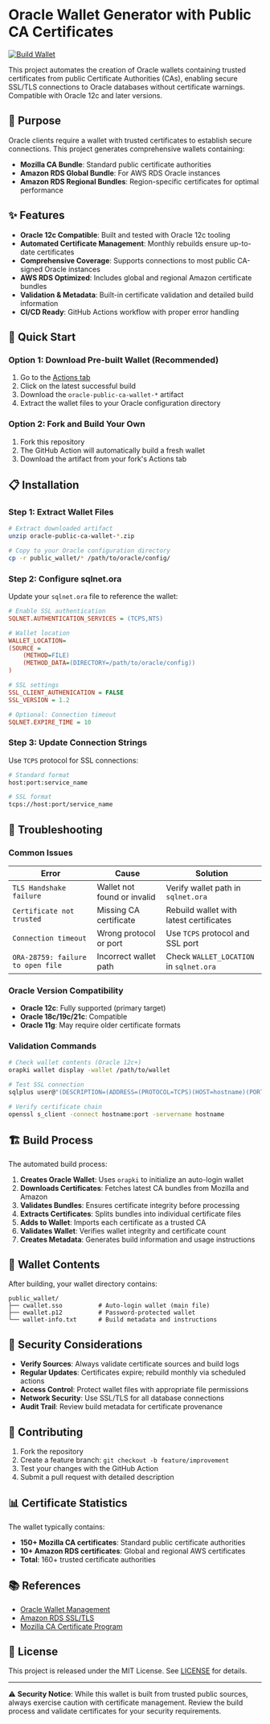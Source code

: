 # Oracle Wallet Generator with Public CA Certificates

[![Build Wallet](https://github.com/sdweis97/public-ca-oracle-wallet/actions/workflows/build.yml/badge.svg)](https://github.com/sdweis97/public-ca-oracle-wallet/actions/workflows/build.yml)

This project automates the creation of Oracle wallets containing trusted certificates from public Certificate Authorities (CAs), enabling secure SSL/TLS connections to Oracle databases without certificate warnings. Compatible with Oracle 12c and later versions.

## 🎯 Purpose

Oracle clients require a wallet with trusted certificates to establish secure connections. This project generates comprehensive wallets containing:

- **Mozilla CA Bundle**: Standard public certificate authorities
- **Amazon RDS Global Bundle**: For AWS RDS Oracle instances
- **Amazon RDS Regional Bundles**: Region-specific certificates for optimal performance

## ✨ Features

- **Oracle 12c Compatible**: Built and tested with Oracle 12c tooling
- **Automated Certificate Management**: Monthly rebuilds ensure up-to-date certificates
- **Comprehensive Coverage**: Supports connections to most public CA-signed Oracle instances
- **AWS RDS Optimized**: Includes global and regional Amazon certificate bundles
- **Validation & Metadata**: Built-in certificate validation and detailed build information
- **CI/CD Ready**: GitHub Actions workflow with proper error handling

## 🚀 Quick Start

### Option 1: Download Pre-built Wallet (Recommended)

1. Go to the [Actions tab](../../actions/workflows/build.yml)
2. Click on the latest successful build
3. Download the `oracle-public-ca-wallet-*` artifact
4. Extract the wallet files to your Oracle configuration directory

### Option 2: Fork and Build Your Own

1. Fork this repository
2. The GitHub Action will automatically build a fresh wallet
3. Download the artifact from your fork's Actions tab

## 📋 Installation

### Step 1: Extract Wallet Files

```bash
# Extract downloaded artifact
unzip oracle-public-ca-wallet-*.zip

# Copy to your Oracle configuration directory
cp -r public_wallet/* /path/to/oracle/config/
```

### Step 2: Configure sqlnet.ora

Update your `sqlnet.ora` file to reference the wallet:

```ini
# Enable SSL authentication
SQLNET.AUTHENTICATION_SERVICES = (TCPS,NTS)

# Wallet location
WALLET_LOCATION=
(SOURCE =
    (METHOD=FILE)
    (METHOD_DATA=(DIRECTORY=/path/to/oracle/config))
)

# SSL settings
SSL_CLIENT_AUTHENICATION = FALSE
SSL_VERSION = 1.2

# Optional: Connection timeout
SQLNET.EXPIRE_TIME = 10
```

### Step 3: Update Connection Strings

Use `TCPS` protocol for SSL connections:

```bash
# Standard format
host:port:service_name

# SSL format
tcps://host:port/service_name
```

## 🔧 Troubleshooting

### Common Issues

| Error | Cause | Solution |
|-------|--------|----------|
| `TLS Handshake failure` | Wallet not found or invalid | Verify wallet path in `sqlnet.ora` |
| `Certificate not trusted` | Missing CA certificate | Rebuild wallet with latest certificates |
| `Connection timeout` | Wrong protocol or port | Use `TCPS` protocol and SSL port |
| `ORA-28759: failure to open file` | Incorrect wallet path | Check `WALLET_LOCATION` in `sqlnet.ora` |

### Oracle Version Compatibility

- **Oracle 12c**: Fully supported (primary target)
- **Oracle 18c/19c/21c**: Compatible
- **Oracle 11g**: May require older certificate formats

### Validation Commands

```bash
# Check wallet contents (Oracle 12c+)
orapki wallet display -wallet /path/to/wallet

# Test SSL connection
sqlplus user@"(DESCRIPTION=(ADDRESS=(PROTOCOL=TCPS)(HOST=hostname)(PORT=port))(CONNECT_DATA=(SERVICE_NAME=service)))"

# Verify certificate chain
openssl s_client -connect hostname:port -servername hostname
```

## 🏗️ Build Process

The automated build process:

1. **Creates Oracle Wallet**: Uses `orapki` to initialize an auto-login wallet
2. **Downloads Certificates**: Fetches latest CA bundles from Mozilla and Amazon
3. **Validates Bundles**: Ensures certificate integrity before processing
4. **Extracts Certificates**: Splits bundles into individual certificate files
5. **Adds to Wallet**: Imports each certificate as a trusted CA
6. **Validates Wallet**: Verifies wallet integrity and certificate count
7. **Creates Metadata**: Generates build information and usage instructions

## 📁 Wallet Contents

After building, your wallet directory contains:

```text
public_wallet/
├── cwallet.sso          # Auto-login wallet (main file)
├── ewallet.p12          # Password-protected wallet
└── wallet-info.txt      # Build metadata and instructions
```

## 🔐 Security Considerations

- **Verify Sources**: Always validate certificate sources and build logs
- **Regular Updates**: Certificates expire; rebuild monthly via scheduled actions
- **Access Control**: Protect wallet files with appropriate file permissions
- **Network Security**: Use SSL/TLS for all database connections
- **Audit Trail**: Review build metadata for certificate provenance

## 🤝 Contributing

1. Fork the repository
2. Create a feature branch: `git checkout -b feature/improvement`
3. Test your changes with the GitHub Action
4. Submit a pull request with detailed description

## 📊 Certificate Statistics

The wallet typically contains:

- **150+ Mozilla CA certificates**: Standard public certificate authorities
- **10+ Amazon RDS certificates**: Global and regional AWS certificates
- **Total**: 160+ trusted certificate authorities

## 📚 References

- [Oracle Wallet Management](https://docs.oracle.com/en/database/oracle/oracle-database/19/dbseg/configuring-secure-sockets-layer-authentication.html)
- [Amazon RDS SSL/TLS](https://docs.aws.amazon.com/AmazonRDS/latest/UserGuide/UsingWithRDS.SSL.html)
- [Mozilla CA Certificate Program](https://wiki.mozilla.org/CA)

## 📄 License

This project is released under the MIT License. See [LICENSE](LICENSE) for details.

---

⚠️ **Security Notice**: While this wallet is built from trusted public sources, always exercise caution with certificate management. Review the build process and validate certificates for your security requirements.
